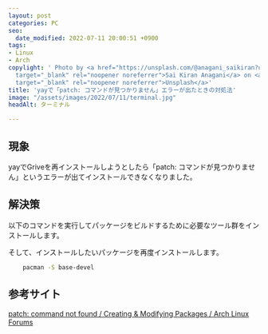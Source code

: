 ```yaml
---
layout: post
categories: PC
seo:
  date_modified: 2022-07-11 20:00:51 +0900
tags:
- Linux
- Arch
copylight: ' Photo by <a href="https://unsplash.com/@anagani_saikiran?utm_source=unsplash&utm_medium=referral&utm_content=creditCopyText"
  target="_blank" rel="noopener noreferrer">Sai Kiran Anagani</a> on <a href="https://unsplash.com/?utm_source=unsplash&utm_medium=referral&utm_content=creditCopyText"
  target="_blank" rel="noopener noreferrer">Unsplash</a>'
title: 'yayで「patch: コマンドが見つかりません」エラーが出たときの対処法'
image: "/assets/images/2022/07/11/terminal.jpg"
headAlt: ターミナル

---
```

## 現象

yayでGriveを再インストールしようとしたら「patch: コマンドが見つかりません」というエラーが出てインストールできなくなりました。

## 解決策

以下のコマンドを実行してパッケージをビルドするために必要なツール群をインストールします。

そして、インストールしたいパッケージを再度インストールします。

```bash
    pacman -S base-devel
```

## 参考サイト

<a href="https://bbs.archlinux.org/viewtopic.php?id=45933" target="_blank" rel="noopener noreferrer">patch: command not found / Creating & Modifying Packages / Arch Linux Forums</a>
